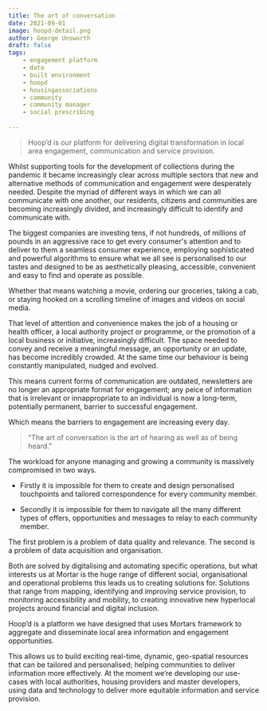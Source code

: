 ```yaml
---
title: The art of conversation
date: 2021-09-01
image: hoopd-detail.png
author: George Unsworth
draft: false
tags:
    - engagement platform 
    - data
    - built environment   
    - hoopd
    - housingassociations 
    - community 
    - community manager
    - social prescribing
    
---
```


> Hoop’d is our platform for delivering digital transformation in local area engagement, communication and service provision.

Whilst supporting tools for the development of collections during the pandemic it became increasingly clear across multiple sectors that new and alternative methods of communication and engagement were desperately needed. Despite the myriad of different ways in which we can all communicate with one another, our residents, citizens and communities are becoming increasingly divided, and increasingly difficult to identify and communicate with. 

The biggest companies are investing tens, if not hundreds, of millions of pounds in an aggressive race to get every consumer's attention and to deliver to them a seamless consumer experience, employing sophisticated and powerful algorithms to ensure what we all see is personalised to our tastes and designed to be as aesthetically pleasing, accessible, convenient and easy to find and operate as possible. 

Whether that means watching a movie, ordering our groceries, taking a cab, or staying hooked on a scrolling timeline of images and videos on social media. 

That level of attention and convenience makes the job of a housing or health officer, a local authority project or programme, or the promotion of a local business or initiative, increasingly difficult. The space needed to convey and receive a meaningful message, an opportunity or an update, has become incredibly crowded. At the same time our behaviour is being constantly manipulated, nudged and evolved. 

This means current forms of communication are outdated, newsletters are no longer an appropriate format for engagement; any peice of information that is irrelevant or innappropriate to an individual is now a long-term, potentially permanent, barrier to successful engagement. 

Which means the barriers to engagement are increasing every day. 

> “The art of conversation is the art of hearing as well as of being heard.”

The workload for anyone managing and growing a community is massively compromised in two ways. 

- Firstly it is impossible for them to create and design personalised touchpoints and tailored correspondence for every community member.

- Secondly it is impossible for them to navigate all the many different types of offers, opportunities and messages to relay to each community member. 

The first problem is a problem of data quality and relevance. 
The second is a problem of data acquisition and organisation.

Both are solved by digitalising and automating specific operations, but what interests us at Mortar is the huge range of different social, organisational and operational problems this leads us to creating solutions for. Solutions that range from mapping, identifying and improving service provision, to monitoring accessibility and mobility, to creating innovative new hyperlocal projects around financial and digital inclusion. 

Hoop’d is a platform we have designed that uses Mortars framework to aggregate and disseminate local area information and engagement opportunities. 

This allows us to build exciting real-time, dynamic, geo-spatial resources that can be tailored and personalised; helping communities to deliver information more effectively. At the moment we’re developing our use-cases with local authorities, housing providers and master developers, using data and technology to deliver more equitable information and service provision. 


